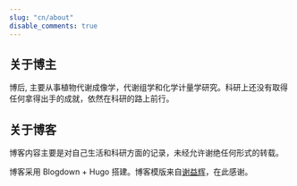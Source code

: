 ```yaml
---
slug: "cn/about"
disable_comments: true
---
```

## 关于博主        

博后, 主要从事植物代谢成像学，代谢组学和化学计量学研究。科研上还没有取得任何拿得出手的成就，依然在科研的路上前行。 


## 关于博客


博客内容主要是对自己生活和科研方面的记录，未经允许谢绝任何形式的转载。

博客采用 Blogdown + Hugo 搭建。博客模版来自[谢益辉](https://yihui.name)，在此感谢。







